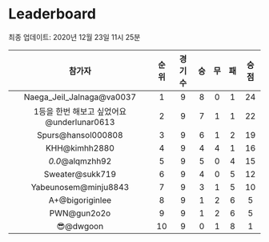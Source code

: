 # Leaderboard
최종 업데이트: 2020년 12월 23일 11시 25분




| 참가자 | 순위 | 경기수 | 승 | 무 | 패 | 승점 |
|:---:|:---:|:---:|:---:|:---:|:---:|:---:|
| Naega_Jeil_Jalnaga@va0037 | 1 | 9 | 8 | 0 | 1 | 24 |
| 1등을 한번 해보고 싶었어요@underlunar0613 | 2 | 9 | 7 | 1 | 1 | 22 |
| Spurs@hansol000808 | 3 | 9 | 6 | 1 | 2 | 19 |
| KHH@kimhh2880 | 4 | 9 | 4 | 4 | 1 | 16 |
| _0.0_@alqmzhh92 | 5 | 9 | 5 | 0 | 4 | 15 |
| Sweater@sukk719 | 6 | 9 | 4 | 0 | 5 | 12 |
| Yabeunosem@minju8843 | 7 | 9 | 3 | 1 | 5 | 10 |
| A+@bigoriginlee | 8 | 9 | 1 | 2 | 6 | 5 |
| PWN@gun2o2o | 9 | 9 | 1 | 2 | 6 | 5 |
| 😎@dwgoon | 10 | 9 | 0 | 1 | 8 | 1 |